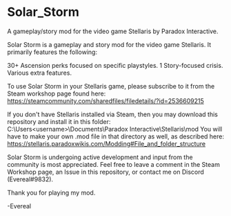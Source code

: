 # Solar_Storm
A gameplay/story mod for the video game Stellaris by Paradox Interactive.

Solar Storm is a gameplay and story mod for the video game Stellaris. It primarily features the following:

30+ Ascension perks focused on specific playstyles.
1 Story-focused crisis.
Various extra features.

To use Solar Storm in your Stellaris game, please subscribe to it from the Steam workshop page found here: 
https://steamcommunity.com/sharedfiles/filedetails/?id=2536609215

If you don't have Stellaris installed via Steam, then you may download this repository and install it in this folder:
C:\Users\<username>\Documents\Paradox Interactive\Stellaris\mod
You will have to make your own .mod file in that directory as well, as described here:
https://stellaris.paradoxwikis.com/Modding#File_and_folder_structure

Solar Storm is undergoing active development and input from the community is most appreciated.
Feel free to leave a comment in the Steam Workshop page, an Issue in this repository, or contact me on Discord (Evereal#9832).

Thank you for playing my mod.

-Evereal
